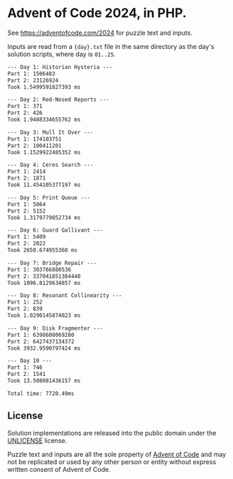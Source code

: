 # Advent of Code 2024, in PHP.

See https://adventofcode.com/2024 for puzzle text and inputs.

Inputs are read from a `{day}.txt` file in the same directory as the day's solution scripts, where day is `01..25`.

```txt
--- Day 1: Historian Hysteria ---
Part 1: 1506483
Part 2: 23126924
Took 1.5499591827393 ms

--- Day 2: Red-Nosed Reports ---
Part 1: 371
Part 2: 426
Took 1.9488334655762 ms

--- Day 3: Mull It Over ---
Part 1: 174103751
Part 2: 100411201
Took 1.1529922485352 ms

--- Day 4: Ceres Search ---
Part 1: 2414
Part 2: 1871
Took 11.454105377197 ms

--- Day 5: Print Queue ---
Part 1: 5064
Part 2: 5152
Took 1.3179779052734 ms

--- Day 6: Guard Gallivant ---
Part 1: 5409
Part 2: 2022
Took 2658.674955368 ms

--- Day 7: Bridge Repair ---
Part 1: 303766880536
Part 2: 337041851384440
Took 1096.8129634857 ms

--- Day 8: Resonant Collinearity ---
Part 1: 252
Part 2: 839
Took 1.0290145874023 ms

--- Day 9: Disk Fragmenter ---
Part 1: 6398608069280
Part 2: 6427437134372
Took 3932.9590797424 ms

--- Day 10 ---
Part 1: 746
Part 2: 1541
Took 13.508081436157 ms

Total time: 7720.49ms
```

## License

Solution implementations are released into the public domain under the [UNLICENSE](/UNLICENSE) license.

Puzzle text and inputs are all the sole property of [Advent of Code](https://adventofcode.com/) and may not be replicated or used by any other person or entity without express written consent of Advent of Code.
